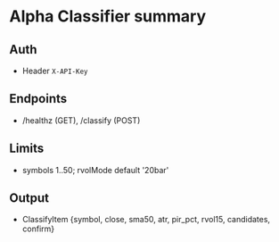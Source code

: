 # Alpha Classifier summary

## Auth
- Header `X-API-Key`

## Endpoints
- /healthz (GET), /classify (POST)

## Limits
- symbols 1..50; rvolMode default '20bar'

## Output
- ClassifyItem {symbol, close, sma50, atr, pir_pct, rvol15, candidates, confirm}

